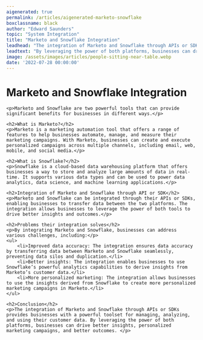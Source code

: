 ```yaml
---
aigenerated: true
permalink: /articles/aigenerated-marketo-snowflake
boxclassname: black
author: "Edward Saunders"
topic: "System Integration"
title: "Marketo and Snowflake Integration"
leadhead: "The integration of Marketo and Snowflake through APIs or SDKs provides businesses with a powerful toolset for managing, analyzing, and using their customer data"
leadtext: "By leveraging the power of both platforms, businesses can drive better insights, personalized marketing campaigns, and better outcomes."
image: /assets/images/articles/people-sitting-near-table.webp
date: '2022-07-28 00:00:00'
---
```

<div class="arttext">	<h1>Marketo and Snowflake Integration</h1>

	<p>Marketo and Snowflake are two powerful tools that can provide significant benefits for businesses in different ways.</p>

	<h2>What is Marketo?</h2>
	<p>Marketo is a marketing automation tool that offers a range of features to help businesses automate, manage, and measure their marketing campaigns. With Marketo, businesses can create and execute personalized campaigns across multiple channels, including email, web, mobile, and social media.</p>

	<h2>What is Snowflake?</h2>
	<p>Snowflake is a cloud-based data warehousing platform that offers businesses a way to store and analyze large amounts of data in real-time. It supports various data types and can be used to power data analytics, data science, and machine learning applications.</p>

	<h2>Integration of Marketo and Snowflake through API or SDK</h2>
	<p>Marketo and Snowflake can be integrated through their APIs or SDKs, enabling businesses to transfer data between the two platforms. The integration allows businesses to leverage the power of both tools to drive better insights and outcomes.</p>

	<h2>Problems their integration solves</h2>
	<p>By integrating Marketo and Snowflake, businesses can address various challenges, including:</p>
	<ul>
		<li>Improved data accuracy: The integration ensures data accuracy by transferring data between Marketo and Snowflake seamlessly, preventing data silos and duplication.</li>
		<li>Better insights: The integration enables businesses to use Snowflake’s powerful analytics capabilities to derive insights from Marketo’s customer data.</li>
		<li>More personalized marketing: The integration allows businesses to use the insights derived from Snowflake to create more personalized marketing campaigns in Marketo.</li>
	</ul>

	<h2>Conclusion</h2>
	<p>The integration of Marketo and Snowflake through APIs or SDKs provides businesses with a powerful toolset for managing, analyzing, and using their customer data. By leveraging the power of both platforms, businesses can drive better insights, personalized marketing campaigns, and better outcomes. </p>
	
</div>